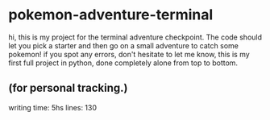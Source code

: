 # pokemon-adventure-terminal
hi, this is my project for the terminal adventure checkpoint.
The code should let you pick a starter and then go on a small adventure to catch some pokemon!
if you spot any errors, don't hesitate to let me know, this is my first full project in python, done completely alone from top to bottom.

## (for personal tracking.)
 writing time: 5hs
 lines: 130
